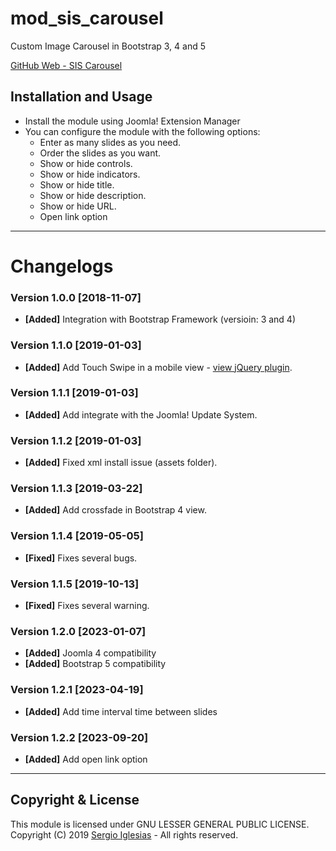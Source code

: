 # mod_sis_carousel
Custom Image Carousel in Bootstrap 3, 4 and 5

[GitHub Web - SIS Carousel](https://sergiois.github.io/sis-carousel.html "SIS Carousel")

## Installation and Usage
* Install the module using Joomla! Extension Manager
* You can configure the module with the following options:
    * Enter as many slides as you need.
    * Order the slides as you want.
    * Show or hide controls.
    * Show or hide indicators.
    * Show or hide title.
    * Show or hide description.
    * Show or hide URL.
    * Open link option

* * *

# Changelogs

### Version 1.0.0 [2018-11-07]
* **[Added]** Integration with Bootstrap Framework (versioin: 3 and 4)

### Version 1.1.0 [2019-01-03]
* **[Added]** Add Touch Swipe in a mobile view - [view jQuery plugin](https://github.com/mattbryson/TouchSwipe-Jquery-Plugin "view jQuery plugin").

### Version 1.1.1 [2019-01-03]
* **[Added]** Add integrate with the Joomla! Update System.

### Version 1.1.2 [2019-01-03]
* **[Added]** Fixed xml install issue (assets folder).

### Version 1.1.3 [2019-03-22]
* **[Added]** Add crossfade in Bootstrap 4 view.

### Version 1.1.4 [2019-05-05]
* **[Fixed]** Fixes several bugs.

### Version 1.1.5 [2019-10-13]
* **[Fixed]** Fixes several warning.

### Version 1.2.0 [2023-01-07]
* **[Added]** Joomla 4 compatibility
* **[Added]** Bootstrap 5 compatibility

### Version 1.2.1 [2023-04-19]
* **[Added]** Add time interval time between slides

### Version 1.2.2 [2023-09-20]
* **[Added]** Add open link option

* * *

## Copyright & License
This module is licensed under GNU LESSER GENERAL PUBLIC LICENSE.
Copyright (C) 2019 [Sergio Iglesias](https://sergioiglesias.net) - All rights reserved.
